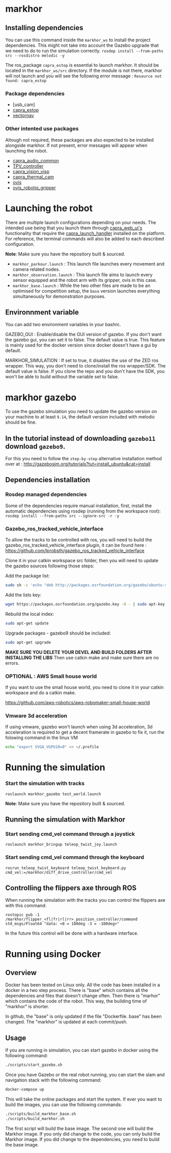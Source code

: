 # markhor

## Installing dependencies
You can use this command inside the `markhor_ws` to install the project dependencies. This might not take into account the Gazebo upgrade that we need to do to run the simulation correctly.
`rosdep install --from-paths src --rosdistro melodic -y`

The ros_package `capra_estop` is essential to launch markhor. It should be located in the `markhor_ws/src` directory.
If the module is not there, markhor will not launch and you will see the following error message : `Resource not found: capra_estop`

### Package dependencies
- [usb_cam]
- [capra_estop](https://github.com/clubcapra/capra_estop)
- [vectornav](https://github.com/dawonn/vectornav)

### Other intented use packages
Altough not required, these packages are also expected to be installed alongside markhor. If not present, error messages will appear when launching the robot.
- [capra_audio_common](https://github.com/clubcapra/capra_audio_common)
- [TPV_controller](https://github.com/clubcapra/TPV_controller)
- [capra_vision_visp](https://github.com/clubcapra/capra_vision_visp)
- [capra_thermal_cam](https://github.com/clubcapra/capra_thermal_cam)
- [ovis](https://github.com/clubcapra/ovis)
- [ovis_robotiq_gripper](https://github.com/clubcapra/ovis_robotiq_gripper)
<!-- Launch files not updated for these packages
- [capra_hazmat_detection](https://github.com/clubcapra/capra_hazmat_detection) currently named yolo_hazmat
-->

# Launching the robot

There are multiple launch configurations depending on your needs. The intended use being that you launch them through [capra_web_ui's](https://github.com/clubcapra/capra_web_ui) functionality that require the [capra_launch_handler](https://github.com/clubcapra/capra_launch_handler) installed on the platform. For reference, the terminal commands will also be added to each described configuration.

**Note**: Make sure you have the repository built & sourced.

- `markhor_parkour.launch` : This launch file launches every movement and camera related nodes.
- `markhor_observation.launch` : This launch file aims to launch every sensor equipped and the robot arm with its gripper, ovis in this case.
- `markhor_base.launch` : While the two other files are made to be an optimised for competition setup, the `base` version launches
everything simultaneously for demonstration purposes.  

## Environnment variable

You can add two environment variables in your bashrc.

GAZEBO_GUI : Enable/disable the GUI version of gazebo. If you don't want the gazebo gui, you can set it to false. The default value is true. This feature is mainly used for the docker version since docker doesn't have a gui by default.

MARKHOR_SIMULATION : If set to true, it disables the use of the ZED ros wrapper. This way, you don't need to clone/install the ros wrapper/SDK. The default value is false. If you clone the repo and you don't have the SDK, you won't be able to build without the variable set to false.

# markhor gazebo
To use the gazebo simulation you need to update the gazebo version on your machine to at least `9.14`, the default version included with melodic should be fine.

## In the tutorial instead of downloading `gazebo11` download `gazebo9`.

For this you need to follow the `step-by-step` alternative installation method over at : http://gazebosim.org/tutorials?tut=install_ubuntu&cat=install


## Dependencies installation
### Rosdep managed dependencies
Some of the dependencies require manual installation, first, install the automatic dependencies using rosdep (running from the workspace root): 
`rosdep install --from-paths src --ignore-src -r -y `
### Gazebo_ros_tracked_vehicle_interface

To allow the tracks to be controlled with ros, you will need to build the gazebo_ros_tracked_vehicle_interface plugin, it can be found here : 
https://github.com/lprobsth/gazebo_ros_tracked_vehicle_interface

Clone it in your catkin workspace src folder, then you will need to update the gazebo sources following those steps: 

Add the package list:
```bash
sudo sh -c 'echo "deb http://packages.osrfoundation.org/gazebo/ubuntu-stable `lsb_release -cs` main" > /etc/apt/sources.list.d/gazebo-stable.list'
```

Add the lists key:
```bash
wget https://packages.osrfoundation.org/gazebo.key -O - | sudo apt-key add -
```

Rebuild the local index:
```bash
sudo apt-get update
```

Upgrade packages - gazebo9 should be included:
```bash
sudo apt-get upgrade
```

**MAKE SURE YOU DELETE YOUR DEVEL AND BUILD FOLDERS AFTER INSTALLING THE LIBS**
Then use catkin make and make sure there are no errors.
### OPTIONAL : AWS Small house world

If you want to use the small house world, you need to clone it in your catkin workspace and do a catkin make.

https://github.com/aws-robotics/aws-robomaker-small-house-world

### Vmware 3d acceleration
If using vmware, gazebo won't launch when using 3d acceleration, 3d acceleration is required to get a decent framerate in gazebo to fix it, run the folowing command in the linux VM
```bash
echo "export SVGA_VGPU10=0" >> ~/.profile
```

# Running the simulation

### Start the simulation with tracks
`roslaunch markhor_gazebo test_world.launch`

**Note**: Make sure you have the repository built & sourced.

## Running the simulation with Markhor
### Start sending cmd_vel command through a joystick 
`roslaunch markhor_bringup teleop_twist_joy.launch`

### Start sending cmd_vel command through the keyboard 
`rosrun teleop_twist_keyboard teleop_twist_keyboard.py cmd_vel:=/markhor/diff_drive_controller/cmd_vel`

## Controlling the flippers axe through ROS
When running the simulation with the tracks you can control the flippers axe with this command:

`rostopic pub -1 /markhor/flipper_<fl|fr|rl|rr>_position_controller/command std_msgs/Float64 "data: <0 = 180deg -3 = -180deg>"`

In the future this control will be done with a hardware interface.



# Running using Docker

## Overview

Docker has been tested on Linux only. All the code has been installed in a docker in a two step process. There is "base" which contains all the dependencies and files that doesn't change often. Then there is "marhor" which contains the code of the robot. This way, the building time of "markhor" is shorter.

In github, the "base" is only updated if the file "Dockerfile. base" has been changed. The "markhor" is updated at each commit/push.

## Usage

If you are running in simulation, you can start gazebo in docker using the following command:

```bash
./scripts/start_gazebo.sh
```

Once you have Gazebo or the real robot running, you can start the slam and navigation stack with the following command:

```bash
docker-compose up
```


This will take the online packages and start the system. If ever you want to build the images, you can use the following commands:


```bash
./scripts/build_markhor_base.sh
./scripts/build_markhor.sh
```

The first script will build the base image. The second one will build the Markhor image. If you only did change to the code, you can only build the Markhor image. If you did change to the dependencies, you need to build the base image.